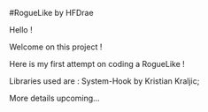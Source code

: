 #RogueLike by HFDrae

Hello !

Welcome on this project !

Here is my first attempt on coding a RogueLike ! 

Libraries used are : System-Hook by Kristian Kraljic;

More details upcoming...